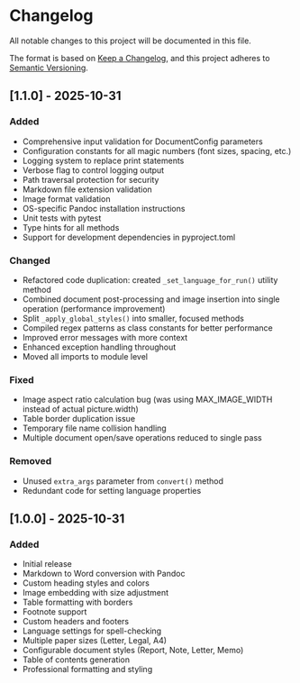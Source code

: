# Changelog

All notable changes to this project will be documented in this file.

The format is based on [Keep a Changelog](https://keepachangelog.com/en/1.0.0/),
and this project adheres to [Semantic Versioning](https://semver.org/spec/v2.0.0.html).

## [1.1.0] - 2025-10-31

### Added
- Comprehensive input validation for DocumentConfig parameters
- Configuration constants for all magic numbers (font sizes, spacing, etc.)
- Logging system to replace print statements
- Verbose flag to control logging output
- Path traversal protection for security
- Markdown file extension validation
- Image format validation
- OS-specific Pandoc installation instructions
- Unit tests with pytest
- Type hints for all methods
- Support for development dependencies in pyproject.toml

### Changed
- Refactored code duplication: created `_set_language_for_run()` utility method
- Combined document post-processing and image insertion into single operation (performance improvement)
- Split `_apply_global_styles()` into smaller, focused methods
- Compiled regex patterns as class constants for better performance
- Improved error messages with more context
- Enhanced exception handling throughout
- Moved all imports to module level

### Fixed
- Image aspect ratio calculation bug (was using MAX_IMAGE_WIDTH instead of actual picture.width)
- Table border duplication issue
- Temporary file name collision handling
- Multiple document open/save operations reduced to single pass

### Removed
- Unused `extra_args` parameter from `convert()` method
- Redundant code for setting language properties

## [1.0.0] - 2025-10-31

### Added
- Initial release
- Markdown to Word conversion with Pandoc
- Custom heading styles and colors
- Image embedding with size adjustment
- Table formatting with borders
- Footnote support
- Custom headers and footers
- Language settings for spell-checking
- Multiple paper sizes (Letter, Legal, A4)
- Configurable document styles (Report, Note, Letter, Memo)
- Table of contents generation
- Professional formatting and styling
